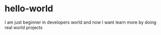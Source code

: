 # hello-world
I am just beginner in developers world and now I want learn more by doing real world projects
